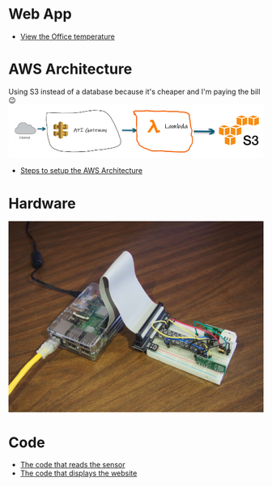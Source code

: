 # Web App
* [View the Office temperature](https://clintpitzak.com/app/weather/index.html)

# AWS Architecture
Using S3 instead of a database because it's cheaper and I'm paying the bill :wink:
![](architecture.png)
* [Steps to setup the AWS Architecture](aws-setup/README.md)

# Hardware
![](P4150966.jpg)

# Code
* [The code that reads the sensor](https://github.com/cpitzak/dht22Service4ApiEndpoints)
* [The code that displays the website](https://github.com/cpitzak/clintpitzak.com/tree/master/app/weather)